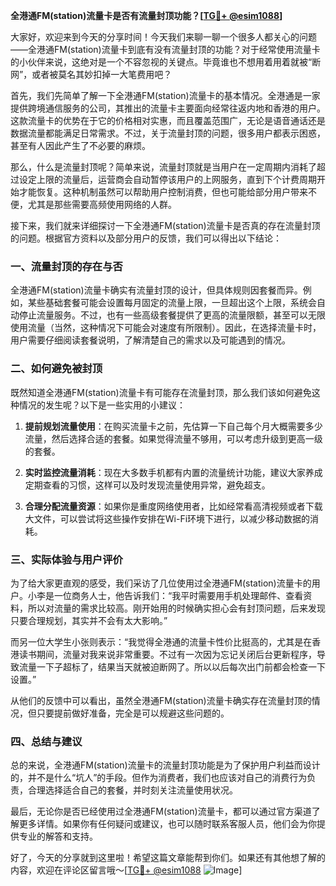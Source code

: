 **全港通FM(station)流量卡是否有流量封顶功能？[[TG💪+ @esim1088](https://t.me/s/esim1088)]**

大家好，欢迎来到今天的分享时间！今天我们来聊一聊一个很多人都关心的问题——全港通FM(station)流量卡到底有没有流量封顶的功能？对于经常使用流量卡的小伙伴来说，这绝对是一个不容忽视的关键点。毕竟谁也不想用着用着就被“断网”，或者被莫名其妙扣掉一大笔费用吧？

首先，我们先简单了解一下全港通FM(station)流量卡的基本情况。全港通是一家提供跨境通信服务的公司，其推出的流量卡主要面向经常往返内地和香港的用户。这款流量卡的优势在于它的价格相对实惠，而且覆盖范围广，无论是语音通话还是数据流量都能满足日常需求。不过，关于流量封顶的问题，很多用户都表示困惑，甚至有人因此产生了不必要的麻烦。

那么，什么是流量封顶呢？简单来说，流量封顶就是当用户在一定周期内消耗了超过设定上限的流量后，运营商会自动暂停该用户的上网服务，直到下个计费周期开始才能恢复。这种机制虽然可以帮助用户控制消费，但也可能给部分用户带来不便，尤其是那些需要高频使用网络的人群。

接下来，我们就来详细探讨一下全港通FM(station)流量卡是否真的存在流量封顶的问题。根据官方资料以及部分用户的反馈，我们可以得出以下结论：

### **一、流量封顶的存在与否**

全港通FM(station)流量卡确实有流量封顶的设计，但具体规则因套餐而异。例如，某些基础套餐可能会设置每月固定的流量上限，一旦超出这个上限，系统会自动停止流量服务。不过，也有一些高级套餐提供了更高的流量限额，甚至可以无限使用流量（当然，这种情况下可能会对速度有所限制）。因此，在选择流量卡时，用户需要仔细阅读套餐说明，了解清楚自己的需求以及可能遇到的情况。

### **二、如何避免被封顶**

既然知道全港通FM(station)流量卡有可能存在流量封顶，那么我们该如何避免这种情况的发生呢？以下是一些实用的小建议：

1. **提前规划流量使用**：在购买流量卡之前，先估算一下自己每个月大概需要多少流量，然后选择合适的套餐。如果觉得流量不够用，可以考虑升级到更高一级的套餐。
   
2. **实时监控流量消耗**：现在大多数手机都有内置的流量统计功能，建议大家养成定期查看的习惯，这样可以及时发现流量使用异常，避免超支。

3. **合理分配流量资源**：如果你是重度网络使用者，比如经常看高清视频或者下载大文件，可以尝试将这些操作安排在Wi-Fi环境下进行，以减少移动数据的消耗。

### **三、实际体验与用户评价**

为了给大家更直观的感受，我们采访了几位使用过全港通FM(station)流量卡的用户。小李是一位商务人士，他告诉我们：“我平时需要用手机处理邮件、查看资料，所以对流量的需求比较高。刚开始用的时候确实担心会有封顶问题，后来发现只要合理规划，其实并不会有太大影响。”

而另一位大学生小张则表示：“我觉得全港通的流量卡性价比挺高的，尤其是在香港读书期间，流量对我来说非常重要。不过有一次因为忘记关闭后台更新程序，导致流量一下子超标了，结果当天就被迫断网了。所以以后每次出门前都会检查一下设置。”

从他们的反馈中可以看出，虽然全港通FM(station)流量卡确实存在流量封顶的情况，但只要提前做好准备，完全是可以规避这些问题的。

### **四、总结与建议**

总的来说，全港通FM(station)流量卡的流量封顶功能是为了保护用户利益而设计的，并不是什么“坑人”的手段。但作为消费者，我们也应该对自己的消费行为负责，合理选择适合自己的套餐，并时刻关注流量使用状况。

最后，无论你是否已经使用过全港通FM(station)流量卡，都可以通过官方渠道了解更多详情。如果你有任何疑问或建议，也可以随时联系客服人员，他们会为你提供专业的解答和支持。

好了，今天的分享就到这里啦！希望这篇文章能帮到你们。如果还有其他想了解的内容，欢迎在评论区留言哦～[[TG💪+ @esim1088](https://t.me/s/esim1088) ![Image](https://i.postimg.cc/4NQfJmqS/Snipaste-2025-05-13-00-14-12.png)]